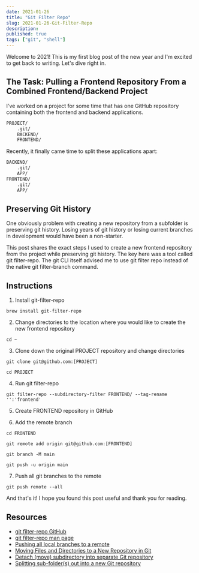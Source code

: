 ```yaml
---
date: 2021-01-26
title: "Git Filter Repo"
slug: 2021-01-26-Git-Filter-Repo
description:
published: true
tags: ["git", "shell"]
---
```


Welcome to 2021! This is my first blog post of the new year and I'm excited to
get back to writing. Let's dive right in.

## The Task: Pulling a Frontend Repository From a Combined Frontend/Backend Project

I've worked on a project for some time that has one GitHub repository containing
both the frontend and backend applications.

```markdown
PROJECT/
    .git/
    BACKEND/
    FRONTEND/
```

Recently, it finally came time to split these applications apart:

```markdown
BACKEND/
    .git/
    APP/
FRONTEND/
    .git/
    APP/    
```

## Preserving Git History

One obviously problem with creating a new repository from a subfolder is
preserving git history. Losing years of git history or losing current branches
in development would have been a non-starter.

This post shares the exact steps I used to create a new frontend repository from
the project while preserving git history. The key here was a tool called git
filter-repo. The git CLI itself advised me to use git filter repo instead of
the native git filter-branch command.

## Instructions

1. Install git-filter-repo

```shell
brew install git-filter-repo
```

2. Change directories to the location where you would like to create the new frontend repository

```shell
cd ~
```

3. Clone down the original PROJECT repository and change directories

```shell
git clone git@github.com:[PROJECT]

cd PROJECT
```

4. Run git filter-repo

```shell
git filter-repo --subdirectory-filter FRONTEND/ --tag-rename '':'frontend'
```

5. Create FRONTEND repository in GitHub

6. Add the remote branch

```shell
cd FRONTEND

git remote add origin git@github.com:[FRONTEND]

git branch -M main

git push -u origin main
```

7. Push all git branches to the remote

```shell
git push remote --all
```

And that's it! I hope you found this post useful and thank you for reading.

## Resources

* [git filter-repo GitHub](https://github.com/newren/git-filter-repo/#how-do-i-install-it)
* [git filter-repo man page](https://www.mankier.com/1/git-filter-repo)
* [Pushing all local branches to a remote](https://stackoverflow.com/questions/6865302/push-local-git-repo-to-new-remote-including-all-branches-and-tags)
* [Moving Files and Directories to a New Repository in Git](https://ptc-it.de/move-files-to-new-repo-in-git/)
* [Detach (move) subdirectory into separate Git repository](https://stackoverflow.com/questions/359424/detach-move-subdirectory-into-separate-git-repository)
* [Splitting sub-folder(s) out into a new Git repository](https://making.close.com/posts/splitting-sub-folders-out-into-new-git-repository)
